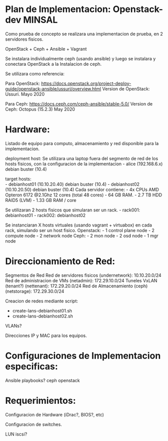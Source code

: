 # Plan de Implementacion: Openstack-dev MINSAL

Como prueba de concepto se realizara una implementacion de prueba, en 2 servidores fisicos.

OpenStack + Ceph + Ansible + Vagrant

Se instalara individualmente ceph (usando ansible) y luego se instalara y conectara OpenStack 
a la Instalacion de ceph.

Se utilizara como referencia:

Para OpenStack:
https://docs.openstack.org/project-deploy-guide/openstack-ansible/ussuri/overview.html
Version de OpenStack: Ussuri. Mayo 2020

Para Ceph:
https://docs.ceph.com/ceph-ansible/stable-5.0/
Version de Ceph: Octopus (15.2.3) May 2020


# Hardware:
  Listado de equipo para computo, almacenamiento y red disponible para la implementacion.

  deployment host: 
    Se utilizara una laptop fuera del segmento de red de los hosts fisicos, con la configuracion de la implementacion
    - alice (192.168.6.x) debian buster (10.4)

  target hosts:      
    - debianhost01 (10.10.20.40) debian buster (10.4)
    - debianhost02 (10.10.20.50) debian buster (10.4)
    Cada servidor contiene:
    - 4x CPUs AMD Opteron 6172 @2.1Ghz 12 cores (total 48 cores)
    - 64 GB RAM.
    - 2.7 TB HDD RAID5 (LVM)
    - 1.33 GB RAM / core

  Se utilizaran 2 hosts fisicos que simularan ser un rack.
    - rack001: debianhost01
    - rack002: debianhost02

  Se instanciaran X hosts virtuales (usando vagrant + virtuabox) en cada rack, simulando ser un host fisico.
    Openstack:
      - 1 control plane node
      - 2 compute node
      - 2 network node
    Ceph:
      - 2 mon node
      - 2 osd node 
      - 1 mgr node


# Direccionamiento de Red:
  Segmentos de Red
  Red de servidores fisicos    (undernetwork): 10.10.20.0/24
  Red de administracion de VMs (netadmin):     172.29.10.0/24
  Tuneles VxLAN (tenant?)      (nettenant):    172.29.20.0/24
  Red de Almacenamiento (ceph) (netstorage):   172.29.30.0/24

  Creacion de redes mediante script: 
   - create-lans-debianhost01.sh
   - create-lans-debianhost02.sh

  
  VLANs?

  Direcciones IP y MAC para los equipos.

  


# Configuraciones de Implementacion especificas:
  Ansible playbooks?
  ceph
  openstack

# Requerimientos:
  Configuracion de Hardware (iDrac?, BIOS?, etc)

  Configuracion de switches.

  LUN iscsi?




